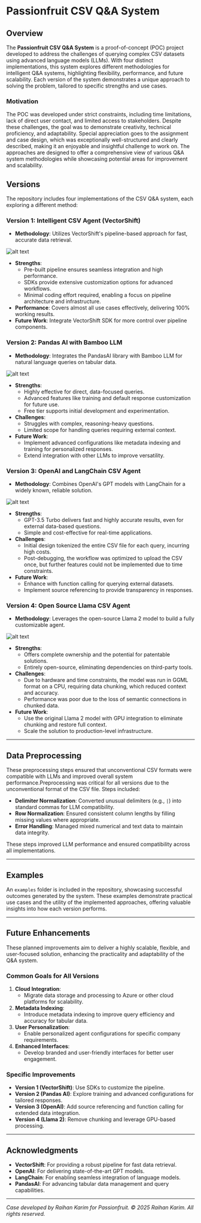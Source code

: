 # Passionfruit CSV Q&A System

## Overview
The **Passionfruit CSV Q&A System** is a proof-of-concept (POC) project developed to address the challenges of querying complex CSV datasets using advanced language models (LLMs). With four distinct implementations, this system explores different methodologies for intelligent Q&A systems, highlighting flexibility, performance, and future scalability. Each version of the system demonstrates a unique approach to solving the problem, tailored to specific strengths and use cases.

### Motivation
The POC was developed under strict constraints, including time limitations, lack of direct user contact, and limited access to stakeholders. Despite these challenges, the goal was to demonstrate creativity, technical proficiency, and adaptability. Special appreciation goes to the assignment and case design, which was exceptionally well-structured and clearly described, making it an enjoyable and insightful challenge to work on. The approaches are designed to offer a comprehensive view of various Q&A system methodologies while showcasing potential areas for improvement and scalability.



## Versions
The repository includes four implementations of the CSV Q&A system, each exploring a different method:



### **Version 1: Intelligent CSV Agent (VectorShift)**
- **Methodology**: Utilizes VectorShift's pipeline-based approach for fast, accurate data retrieval.

![alt text](<V1 Q2.png>)

- **Strengths**:
  - Pre-built pipeline ensures seamless integration and high performance.
  - SDKs provide extensive customization options for advanced workflows.
  - Minimal coding effort required, enabling a focus on pipeline architecture and infrastructure.
- **Performance**: Covers almost all use cases effectively, delivering 100% working results.
- **Future Work**: Integrate VectorShift SDK for more control over pipeline components.

### **Version 2: Pandas AI with Bamboo LLM**
- **Methodology**: Integrates the PandasAI library with Bamboo LLM for natural language queries on tabular data.

![alt text](<V2.1 Q3.png>)

- **Strengths**:
  - Highly effective for direct, data-focused queries.
  - Advanced features like training and default response customization for future use.
  - Free tier supports initial development and experimentation.
- **Challenges**:
  - Struggles with complex, reasoning-heavy questions.
  - Limited scope for handling queries requiring external context.
- **Future Work**:
  - Implement advanced configurations like metadata indexing and training for personalized responses.
  - Extend integration with other LLMs to improve versatility.

### **Version 3: OpenAI and LangChain CSV Agent**
- **Methodology**: Combines OpenAI's GPT models with LangChain for a widely known, reliable solution.

![alt text](<V3 Q8.png>)

- **Strengths**:
  - GPT-3.5 Turbo delivers fast and highly accurate results, even for external data-based questions.
  - Simple and cost-effective for real-time applications.
- **Challenges**:
  - Initial design tokenized the entire CSV file for each query, incurring high costs.
  - Post-debugging, the workflow was optimized to upload the CSV once, but further features could not be implemented due to time constraints.
- **Future Work**:
  - Enhance with function calling for querying external datasets.
  - Implement source referencing to provide transparency in responses.

### **Version 4: Open Source Llama CSV Agent**
- **Methodology**: Leverages the open-source Llama 2 model to build a fully customizable agent.

![alt text](<V4 Q6.png>)

- **Strengths**:
  - Offers complete ownership and the potential for patentable solutions.
  - Entirely open-source, eliminating dependencies on third-party tools.
- **Challenges**:
  - Due to hardware and time constraints, the model was run in GGML format on a CPU, requiring data chunking, which reduced context and accuracy.
  - Performance was poor due to the loss of semantic connections in chunked data.
- **Future Work**:
  - Use the original Llama 2 model with GPU integration to eliminate chunking and restore full context.
  - Scale the solution to production-level infrastructure.

---

## Data Preprocessing

These preprocessing steps ensured that unconventional CSV formats were compatible with LLMs and improved overall system performance.Preprocessing was critical for all versions due to the unconventional format of the CSV file. Steps included:
- **Delimiter Normalization**: Converted unusual delimiters (e.g., `|`) into standard commas for LLM compatibility.
- **Row Normalization**: Ensured consistent column lengths by filling missing values where appropriate.
- **Error Handling**: Managed mixed numerical and text data to maintain data integrity.

These steps improved LLM performance and ensured compatibility across all implementations.

---

## Examples

An `examples` folder is included in the repository, showcasing successful outcomes generated by the system. These examples demonstrate practical use cases and the utility of the implemented approaches, offering valuable insights into how each version performs.

---

## Future Enhancements

These planned improvements aim to deliver a highly scalable, flexible, and user-focused solution, enhancing the practicality and adaptability of the Q&A system.
### Common Goals for All Versions
1. **Cloud Integration**:
   - Migrate data storage and processing to Azure or other cloud platforms for scalability.
2. **Metadata Indexing**:
   - Introduce metadata indexing to improve query efficiency and accuracy for tabular data.
3. **User Personalization**:
   - Enable personalized agent configurations for specific company requirements.
4. **Enhanced Interfaces**:
   - Develop branded and user-friendly interfaces for better user engagement.

### Specific Improvements
- **Version 1 (VectorShift)**: Use SDKs to customize the pipeline.
- **Version 2 (Pandas AI)**: Explore training and advanced configurations for tailored responses.
- **Version 3 (OpenAI)**: Add source referencing and function calling for extended data integration.
- **Version 4 (Llama 2)**: Remove chunking and leverage GPU-based processing.

---

## Acknowledgments
- **VectorShift**: For providing a robust pipeline for fast data retrieval.
- **OpenAI**: For delivering state-of-the-art GPT models.
- **LangChain**: For enabling seamless integration of language models.
- **PandasAI**: For advancing tabular data management and query capabilities.

---

*Case developed by Raihan Karim for Passionfruit. © 2025 Raihan Karim. All rights reserved.*


